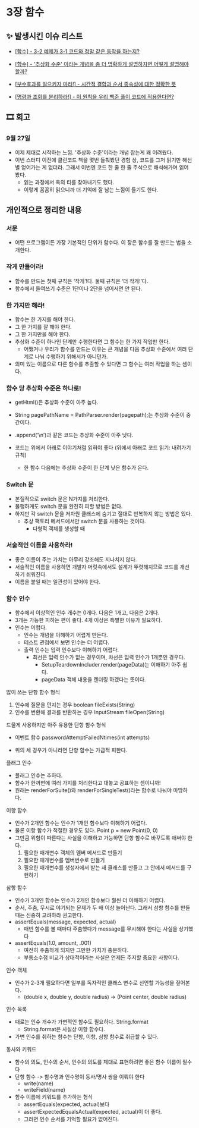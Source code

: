 # 3장 함수

## ✨ 발생시킨 이슈 리스트
- [[함수] - 3-2 예제가 3-1 코드와 정말 같은 동작을 하는지?](https://github.com/Eighteeen/CleanCode_Book_Study/issues/4)

- [[함수] - '추상화 수준' 이라는 개념을 좀 더 명확하게 설명하자면 어떻게 설명해야 할까?](https://github.com/Eighteeen/CleanCode_Book_Study/issues/5)

- [[부수효과를 일으키지 마라!] - 시간적 결합과 순서 종속성에 대한 정확한 뜻](https://github.com/Eighteeen/CleanCode_Book_Study/issues/6)

- [[명령과 조회를 분리하라!] - 이 원칙을 우리 백준 풀이 코드에 적용한다면?](https://github.com/Eighteeen/CleanCode_Book_Study/issues/7)

## 🎞 회고  

### 9월 27일
* 이제 제대로 시작하는 느낌. '추상화 수준'이라는 개념 잡는게 꽤 어려웠다.
* 이번 스터디 이전에 클린코드 책을 몇번 들춰봤던 경험 상, 코드를 그저 읽기만 해선 별 얻어가는 게 없더라. 그래서 이번엔 코드 한 줄 한 줄 주석으로 해석해가며 읽어봤다.
    * 읽는 과정에서 옥의 티를 찾아내기도 했다.
    * 이렇게 꼼꼼히 읽으니까 더 기억에 잘 남는 느낌이 들기도 한다.

## 개인적으로 정리한 내용

### 서문
* 어떤 프로그램이든 가장 기본적인 단위가 함수다. 이 장은 함수를 잘 만드는 법을 소개한다.

### 작게 만들어라!
* 함수를 만드는 첫째 규칙은 ‘작게’!다. 둘째 규칙은 ‘더 작게!’다.
* 함수에서 들여쓰기 수준은 1단이나 2단을 넘어서면 안 된다.

### 한 가지만 해라!
* 함수는 한 가지를 해야 한다.
* 그 한 가지를 잘 해야 한다.
* 그 한 가지만을 해야 한다.
* 추상화 수준이 하나인 단계만 수행한다면 그 함수는 한 가지 작업만 한다.
	* 어쨌거나 우리가 함수를 만드는 이유는 큰 개념을 다음 추상화 수준에서 여러 단계로 나눠 수행하기 위해서가 아니던가.
* 의미 있는 이름으로 다른 함수를 추출할 수 있다면 그 함수는 여러 작업을 하는 셈이다.

### 함수 당 추상화 수준은 하나로!
* getHtml()은 추상화 수준이 아주 높다.
* String pagePathName = PathParser.render(pagepath);는 추상화 수준이 중간이다.
* .append(‘\n’)과 같은 코드는 추상화 수준이 아주 낮다.

* 코드는 위에서 아래로 이야기처럼 읽혀야 좋다 (위에서 아래로 코드 읽기: 내려가기 규칙)
	* 한 함수 다음에는 추상화 수준이 한 단계 낮은 함수가 온다.

### Switch 문
* 본질적으로 switch 문은 N가지를 처리한다.
* 불행하게도 switch 문을 완전히 피할 방법은 없다.
* 하지만 각 switch 문을 저차원 클래스에 숨기고 절대로 반복하지 않는 방법은 있다.
	* 추상 팩토리 메서드에서만 switch 문을 사용하는 것이다.
		* 다형적 객체를 생성할 때

### 서술적인 이름을 사용하라!
* 좋은 이름이 주는 가치는 아무리 강조해도 지나치지 않다.
* 서술적인 이름을 사용하면 개발자 머릿속에서도 설계가 뚜렷해지므로 코드를 개선하기 쉬워진다.
* 이름을 붙일 때는 일관성이 있어야 한다.

### 함수 인수
* 함수에서 이상적인 인수 개수는 0개다. 다음은 1개고, 다음은 2개다.
* 3개는 가능한 피하는 편이 좋다. 4개 이상은 특별한 이유가 필요하다.
* 인수는 어렵다.
	* 인수는 개념을 이해하기 어렵게 만든다.
	* 테스트 관점에서 보면 인수는 더 어렵다.
	* 출력 인수는 입력 인수보다 이해하기 어렵다.
		* 최선은 입력 인수가 없는 경우이며, 차선은 입력 인수가 1개뿐인 경우다.
			* SetupTeardownIncluder.render(pageData)는 이해하기 아주 쉽다.
			* pageData 객체 내용을 렌더링 하겠다는 뜻이다.

많이 쓰는 단항 함수 형식
1. 인수에 질문을 던지는 경우 boolean fileExists(String)
2. 인수를 변환해 결과를 반환하는 경우 InputStream fileOpen(String)

드물게 사용하지만 아주 유용한 단항 함수 형식
* 이벤트 함수 passwordAttemptFailedNtimes(int attempts)

* 위의 세 경우가 아니라면 단항 함수는 가급적 피한다.

플래그 인수
* 플래그 인수는 추하다.
* 함수가 한꺼번에 여러 가지를 처리한다고 대놓고 공표하는 셈이니까!
* 원래는 renderForSuite()와 renderForSingleTest()라는 함수로 나눠야 마땅하다.

이항 함수
* 인수가 2개인 함수는 인수가 1개인 함수보다 이해하기 어렵다.
* 물론 이항 함수가 적절한 경우도 있다. Point p = new Point(0, 0)
* 그만큼 위험이 따른다는 사실을 이해하고 가능하면 단항 함수로 바꾸도록 애써야 한다.
	1. 필요한 매개변수 객체의 멤버 메서드로 만들기
	2. 필요한 매개변수를 멤버변수로 만들기
	3. 필요한 매개변수를 생성자에서 받는 새 클래스를 만들고 그 안에서 메서드를 구현하기

삼항 함수
* 인수가 3개인 함수는 인수가 2개인 함수보다 훨씬 더 이해하기 어렵다.
* 순서, 주춤, 무시로 야기되는 문제가 두 배 이상 늘어난다. 그래서 삼항 함수를 만들 때는 신중히 고려하라 권고한다.
* assertEquals(message, expected, actual)
	* 매번 함수를 볼 때마다 주춤했다가 message를 무시해야 한다는 사실을 상기했다
* assertEquals(1.0, amount, .001)
	* 여전히 주춤하게 되지만 그만한 가치가 충분하다.
	* 부동소수점 비교가 상대적이라는 사실은 언제든 주지할 중요한 사항이다.

인수 객체
* 인수가 2-3개 필요하다면 일부를 독자적인 클래스 변수로 선언할 가능성을 짚어본다.
	* (double x, double y, double radius) -> (Point center, double radius)

인수 목록
* 때로는 인수 개수가 가변적인 함수도 필요하다. String.format
	* String.format은 사실상 이항 함수다.
* 가변 인수를 취하는 함수는 단항, 이항, 삼항 함수로 취급할 수 있다.

동사와 키워드
* 함수의 의도, 인수의 순서, 인수의 의도를 제대로 표현하려면 좋은 함수 이름이 필수다
* 단항 함수 -> 함수명과 인수명이 동사/명사 쌍을 이뤄야 한다
	* write(name)
	* writeField(name)
* 함수 이름에 키워드를 추가하는 형식
	* assertEquals(expected, actual)보다
	* assertExpectedEqualsActual(expected, actual)이 더 좋다.
	* 그러면 인수 순서를 기억할 필요가 없어진다.